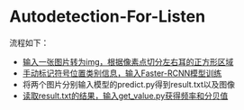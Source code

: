 # Autodetection-For-Listen
流程如下：
- [输入一张图片转为img，根据像素点切分左右耳的正方形区域](./预处理)
- [手动标记符号位置类别信息，输入Faster-RCNN模型训练](./)
- 将两个图片分别输入模型的predict.py得到result.txt以及图像
- [读取result.txt的结果，输入get_value.py获得频率和分贝值](./get_value.py)
